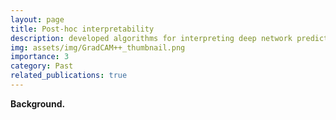 ```yaml
---
layout: page
title: Post-hoc interpretability
description: developed algorithms for interpreting deep network predictions via post-hoc analysis.
img: assets/img/GradCAM++_thumbnail.png
importance: 3
category: Past
related_publications: true
---
```


**Background.**
